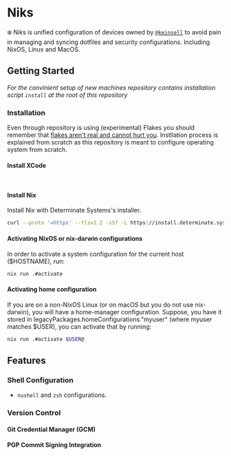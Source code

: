 # Niks

❄️ Niks is unified configuration of devices owned by [`@keinsell`](https://github.com/keinsell) to avoid pain in managing and syncing dotfiles and security configurations. Including NixOS, Linux and MacOS.


## Getting Started

*For the convinient setup of new machines repository contains installation script `install` at the root of this repository*

### Installation

Even through repository is using (experimental) Flakes you should remember that [flakes aren't real and cannot hurt you](https://jade.fyi/blog/flakes-arent-real/). Instllation process is explained from scratch as this repository is meant to configure operating system from scratch.

#### Install XCode

```
  
```

#### Install Nix

Install Nix with Determinate Systems's installer.

```bash
curl --proto '=https' --tlsv1.2 -sSf -L https://install.determinate.systems/nix | sh -s -- install --no-confirm --extra-conf "trusted-users = $(whoami)"
```


#### Activating NixOS or nix-darwin configurations

In order to activate a system configuration for the current host ($HOSTNAME), run:

```bash
nix run .#activate
```

#### Activating home configuration

If you are on a non-NixOS Linux (or on macOS but you do not use nix-darwin), you will have a home-manager configuration. Suppose, you have it stored in legacyPackages.homeConfigurations."myuser" (where myuser matches $USER), you can activate that by running:

```bash
nix run .#activate $USER@
```

## Features

### Shell Configuration

- `nushell` and `zsh` configurations.


### Version Control

#### Git Credential Manager (GCM)
#### PGP Commit Signing Integration
